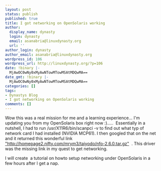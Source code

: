 ```yaml
---
layout: post
status: publish
published: true
title: I got networking on OpenSolaris working
author:
  display_name: dynasty
  login: dynasty
  email: asanabria@linuxdynasty.org
  url: ''
author_login: dynasty
author_email: asanabria@linuxdynasty.org
wordpress_id: 106
wordpress_url: http://linuxdynasty.org/?p=106
date: !binary |-
  MjAwOC0wNy0xMyAwNTowMTowMSAtMDQwMA==
date_gmt: !binary |-
  MjAwOC0wNy0xMyAwNTowMTowMSAtMDQwMA==
categories: []
tags:
- Dynastys Blog
- I got networking on OpenSolaris working
comments: []
---
```

<p>Wow this was a real mission for me and a learning experience... I'm updating you from my OpenSolaris box right now :).....&nbsp; Essentially in a nutshell, I had to run /usr/X11R6/bin/scanpci -v to find out what typ of network card I had installed (NVIDIA MCP61). I then googled that on the net and it returned this wonderful link <a href="http://homepage2.nifty.com/mrym3/taiyodo/nfo-2.6.0.tar.gz" title="">&quot;http://homepage2.nifty.com/mrym3/taiyodo/nfo-2.6.0.tar.gz&quot;</a>&nbsp; . This driver was the missing link in my quest to get networking.</p>
<p>I will create&nbsp; a tutorial on howto setup networking under OpenSolaris in a few hours after I get a nap. </p>
